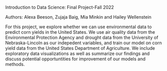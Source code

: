 
Introduction to Data Science: Final Project-Fall 2022

Authors: Alexa Beeson, Zujaja Baig, Mia Minkin and Hailey Wellenstein

For this project, we explore whether we can use environmental data to predict corn yields in the United States. We use air quality data from the Environmental Protection Agency and drought data from the University of Nebraska-Lincoln as our indepedent variables, and train our model on corn yield data from the United States Department of Agriculture. We include exploratory data visualizations as well as summarize our findings and discuss potential opportuntities for improvement of our models and methods. 
